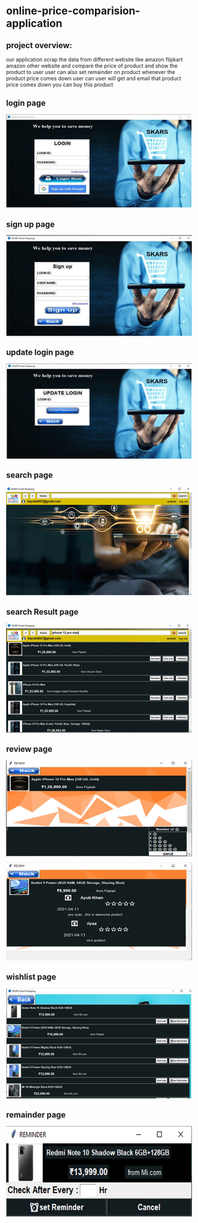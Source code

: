 # online-price-comparision-application 

## project overview:

our application scrap the data from different website like amazon flipkart amazon other website 
and compare the price of product and show the product to user 
user can also set remainder on product whenever the product price comes down user can user will 
get and email that product price comes down you can buy this product 

## login page 

![](readmeImg/login.jpg)


## sign up page 

![](readmeImg/signin.jpg)


## update login page

![](readmeImg/updateLogin.jpg)


## search page

![](readmeImg/searchpage.jpg)


## search Result page

![](readmeImg/searchResult.jpg)


## review page

![](readmeImg/productReview.jpg)

![](readmeImg/review1.jpg)


## wishlist page 

![](readmeImg/wishList.jpg)


## remainder page 

![](readmeImg/remainder.jpg)



